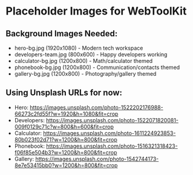 # Placeholder Images for WebToolKit

## Background Images Needed:
- hero-bg.jpg (1920x1080) - Modern tech workspace
- developers-team.jpg (800x600) - Happy developers working
- calculator-bg.jpg (1200x800) - Math/calculator themed
- phonebook-bg.jpg (1200x800) - Communication/contacts themed
- gallery-bg.jpg (1200x800) - Photography/gallery themed

## Using Unsplash URLs for now:
- Hero: https://images.unsplash.com/photo-1522202176988-66273c2fd55f?w=1920&h=1080&fit=crop
- Developers: https://images.unsplash.com/photo-1522071820081-009f0129c71c?w=800&h=600&fit=crop
- Calculator: https://images.unsplash.com/photo-1611224923853-80b023f02d71?w=1200&h=800&fit=crop
- Phonebook: https://images.unsplash.com/photo-1516321318423-f06f85e504b3?w=1200&h=800&fit=crop
- Gallery: https://images.unsplash.com/photo-1542744173-8e7e53415bb0?w=1200&h=800&fit=crop
